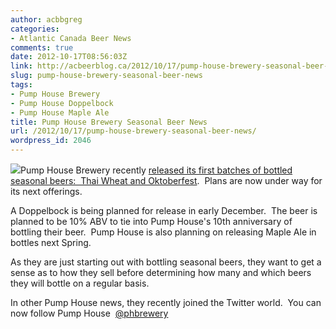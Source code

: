 ```yaml
---
author: acbbgreg
categories:
- Atlantic Canada Beer News
comments: true
date: 2012-10-17T08:56:03Z
link: http://acbeerblog.ca/2012/10/17/pump-house-brewery-seasonal-beer-news/
slug: pump-house-brewery-seasonal-beer-news
tags:
- Pump House Brewery
- Pump House Doppelbock
- Pump House Maple Ale
title: Pump House Brewery Seasonal Beer News
url: /2012/10/17/pump-house-brewery-seasonal-beer-news/
wordpress_id: 2046
---
```


[![](http://acbeerblog.ca/wp-content/uploads/2012/10/pumphouse1.png)](http://acbeerblog.ca/wp-content/uploads/2012/10/pumphouse1.png)Pump House Brewery recently [released its first batches of bottled seasonal beers:  Thai Wheat and Oktoberfest](http://atlanticcanadabeerblog.wordpress.com/2012/10/08/pump-house-brewery-oktoberfest-thai-wheat-and-sample-variety-packs-now-available-in-new-brunswick-and-nova-scotia/).  Plans are now under way for its next offerings.

A Doppelbock is being planned for release in early December.  The beer is planned to be 10% ABV to tie into Pump House's 10th anniversary of bottling their beer.  Pump House is also planning on releasing Maple Ale in bottles next Spring.

As they are just starting out with bottling seasonal beers, they want to get a sense as to how they sell before determining how many and which beers they will bottle on a regular basis.

In other Pump House news, they recently joined the Twitter world.  You can now follow Pump House  [@phbrewery](https://twitter.com/phbrewery)
